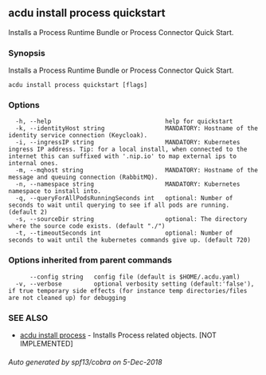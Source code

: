 ## acdu install process quickstart

Installs a Process Runtime Bundle or Process Connector Quick Start.

### Synopsis

Installs a Process Runtime Bundle or Process Connector Quick Start.

```
acdu install process quickstart [flags]
```

### Options

```
  -h, --help                                help for quickstart
  -k, --identityHost string                 MANDATORY: Hostname of the identity service connection (Keycloak).
  -i, --ingressIP string                    MANDATORY: Kubernetes ingress IP address. Tip: for a local install, when connected to the internet this can suffixed with '.nip.io' to map external ips to internal ones.
  -m, --mqhost string                       MANDATORY: Hostname of the message and queuing connection (RabbitMQ).
  -n, --namespace string                    MANDATORY: Kubernetes namespace to install into.
  -q, --queryForAllPodsRunningSeconds int   optional: Number of seconds to wait until querying to see if all pods are running. (default 2)
  -s, --sourceDir string                    optional: The directory where the source code exists. (default "./")
  -t, --timeoutSeconds int                  optional: Number of seconds to wait until the kubernetes commands give up. (default 720)
```

### Options inherited from parent commands

```
      --config string   config file (default is $HOME/.acdu.yaml)
  -v, --verbose         optional verbosity setting (default:'false'), if true temporary side effects (for instance temp directories/files are not cleaned up) for debugging
```

### SEE ALSO

* [acdu install process](acdu_install_process.md)	 - Installs Process related objects. [NOT IMPLEMENTED]

###### Auto generated by spf13/cobra on 5-Dec-2018
